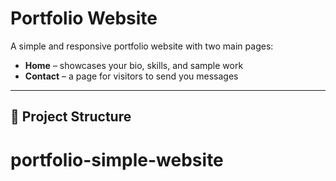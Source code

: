 # Portfolio Website

A simple and responsive portfolio website with two main pages:

- **Home** – showcases your bio, skills, and sample work  
- **Contact** – a page for visitors to send you messages

---

## 📁 Project Structure

# portfolio-simple-website
